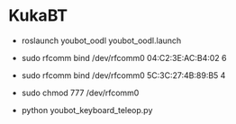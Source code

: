 # KukaBT

* roslaunch youbot_oodl youbot_oodl.launch
 
* sudo rfcomm bind /dev/rfcomm0 04:C2:3E:AC:B4:02 6
* sudo rfcomm bind /dev/rfcomm0 5C:3C:27:4B:89:B5 4 

* sudo chmod 777 /dev/rfcomm0
* python youbot_keyboard_teleop.py
